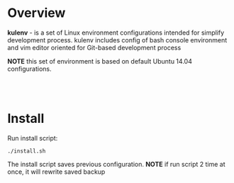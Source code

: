 # Overview
**kulenv** - is a set of Linux environment configurations intended for simplify development process.
kulenv includes config of bash console environment and vim editor oriented for Git-based development process

**NOTE** this set of environment is based on default Ubuntu 14.04 configurations.

<br><br>

# Install #
Run install script:

    ./install.sh

The install script saves previous configuration. **NOTE** if run script 2 time at once, it will rewrite saved backup
